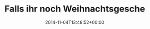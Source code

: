 ---
retweeted: false
source: <a href="http://twitter.com" rel="nofollow">Twitter Web Client</a>
entities:
  hashtags: []
  symbols: []
  user_mentions: []
  urls:
  - url: http://t.co/yeZxHr3Dug
    expanded_url: http://www.pm-poster.de/index-Dateien/Page380.htm
    display_url: pm-poster.de/index-Dateien/…
    indices:
    - '77'
    - '99'
display_text_range:
- '0'
- '99'
favorite_count: '0'
id_str: '529631366007500800'
truncated: false
retweet_count: '0'
id: '529631366007500800'
possibly_sensitive: false
created_at: Tue Nov 04 13:48:52 +0000 2014
favorited: false
full_text: 'Falls ihr noch Weihnachtsgeschenke für Menschen braucht, die ihr nicht
  mögt:'
lang: de
quote_url: http://www.pm-poster.de/index-Dateien/Page380.htm
tags:
- pesos:twitter
date: '2014-11-04T13:48:52+00:00'
src: https://twitter.com/bascht/status/529631366007500800
original_url: https://twitter.com/bascht/status/529631366007500800
type: twitter_tweet
text: 'Falls ihr noch Weihnachtsgeschenke für Menschen braucht, die ihr nicht mögt:'
title: Falls ihr noch Weihnachtsgesche

---